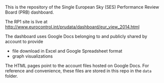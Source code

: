 This is the repository of the Single European Sky (SES) Performance Review Board (PRB) dashboard.

The RP1 site is live at http://www.eurocontrol.int/prudata/dashboard/eur_view_2014.html

The dashboard uses Google Docs belonging to and publicly shared by <xyzzy> account to provide

* file download in Excel and Google Spreadsheet format
* graph visualizations

The HTML pages point to the <xyzxy> account files hosted on Google Docs.
For reference and convenience, these files are stored in this repo in the `data` folder.


